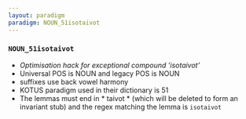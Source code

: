 ```yaml
---
layout: paradigm
paradigm: NOUN_51isotaivot
---
```

### ` NOUN_51isotaivot `

* _Optimisation hack for exceptional compound ’isotaivot’_
* Universal POS is NOUN and legacy POS is NOUN
* suffixes use back vowel harmony
* KOTUS paradigm used in their dictionary is 51
* The lemmas must end in * taivot * (which will be deleted to form an invariant stub) and the regex matching the lemma is ` isotaivot `
